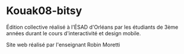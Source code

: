 # Kouak08-bitsy
Édition collective réalisé à l'ÉSAD d'Orléans par les étudiants de 3ème années durant le cours d'interactivité et design mobile.

Site web réalisé par l'enseignant Robin Moretti